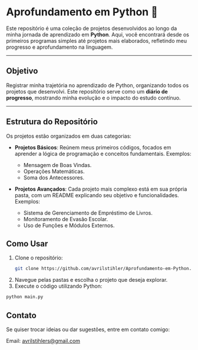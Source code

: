 # Aprofundamento em Python 🐍

Este repositório é uma coleção de projetos desenvolvidos ao longo da minha jornada de aprendizado em **Python**. Aqui, você encontrará desde os primeiros programas simples até projetos mais elaborados, refletindo meu progresso e aprofundamento na linguagem.

---

## Objetivo

Registrar minha trajetória no aprendizado de Python, organizando todos os projetos que desenvolvi. Este repositório serve como um **diário de progresso**, mostrando minha evolução e o impacto do estudo contínuo.

---

## Estrutura do Repositório

Os projetos estão organizados em duas categorias:

- **Projetos Básicos**: Reúnem meus primeiros códigos, focados em aprender a lógica de programação e conceitos fundamentais. Exemplos:
  - Mensagem de Boas Vindas.
  - Operações Matemáticas.
  - Soma dos Antecessores.

- **Projetos Avançados**: Cada projeto mais complexo está em sua própria pasta, com um README explicando seu objetivo e funcionalidades. Exemplos:
  - Sistema de Gerenciamento de Empréstimo de Livros.
  - Monitoramento de Evasão Escolar.
  - Uso de Funções e Módulos Externos.


## Como Usar

1. Clone o repositório:
   ```bash
   git clone https://github.com/avrilstihler/Aprofundamento-em-Python.git
2. Navegue pelas pastas e escolha o projeto que deseja explorar.
3. Execute o código utilizando Python:
```bash
python main.py
````
## Contato
Se quiser trocar ideias ou dar sugestões, entre em contato comigo:

Email: avrilstihlers@gmail.com
